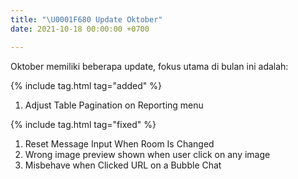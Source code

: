 ```yaml
---
title: "\U0001F680 Update Oktober"
date: 2021-10-18 00:00:00 +0700

---
```

Oktober memiliki beberapa update, fokus utama di bulan ini adalah:

{% include tag.html tag="added" %}

1. Adjust Table Pagination on Reporting menu

{% include tag.html tag="fixed" %}

1. Reset Message Input When Room Is Changed
2. Wrong image preview shown when user click on any image
3. Misbehave when Clicked URL on a Bubble Chat